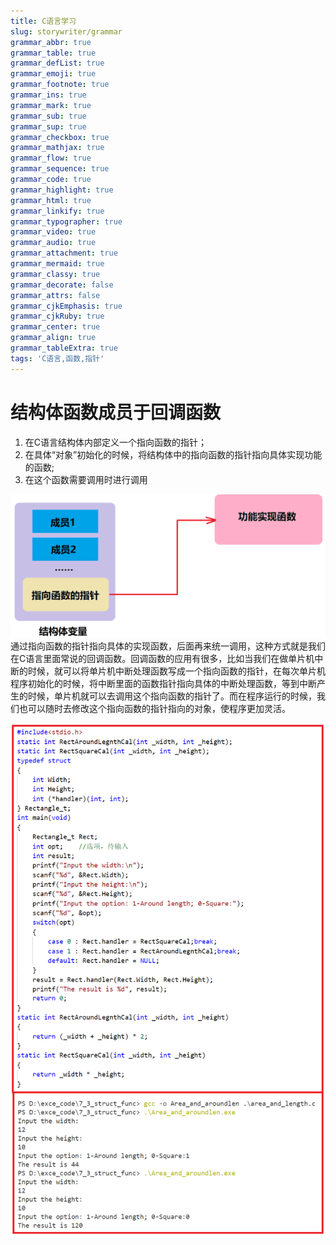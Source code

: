 ```yaml
---
title: C语言学习
slug: storywriter/grammar
grammar_abbr: true
grammar_table: true
grammar_defList: true
grammar_emoji: true
grammar_footnote: true
grammar_ins: true
grammar_mark: true
grammar_sub: true
grammar_sup: true
grammar_checkbox: true
grammar_mathjax: true
grammar_flow: true
grammar_sequence: true
grammar_code: true
grammar_highlight: true
grammar_html: true
grammar_linkify: true
grammar_typographer: true
grammar_video: true
grammar_audio: true
grammar_attachment: true
grammar_mermaid: true
grammar_classy: true
grammar_decorate: false
grammar_attrs: false
grammar_cjkEmphasis: true
grammar_cjkRuby: true
grammar_center: true
grammar_align: true
grammar_tableExtra: true
tags: 'C语言,函数,指针'
---
```

# 结构体函数成员于回调函数
1. 在C语言结构体内部定义一个指向函数的指针；
2. 在具体“对象”初始化的时候，将结构体中的指向函数的指针指向具体实现功能的函数;
3. 在这个函数需要调用时进行调用

![结构体回调函数实现](./images/1668496375664.png)
通过指向函数的指针指向具体的实现函数，后面再来统一调用，这种方式就是我们在C语言里面常说的回调函数。回调函数的应用有很多，比如当我们在做单片机中断的时候，就可以将单片机中断处理函数写成一个指向函数的指针，在每次单片机程序初始化的时候，将中断里面的函数指针指向具体的中断处理函数，等到中断产生的时候，单片机就可以去调用这个指向函数的指针了。而在程序运行的时候，我们也可以随时去修改这个指向函数的指针指向的对象，使程序更加灵活。

![代码实现](./images/1668497103870.png)